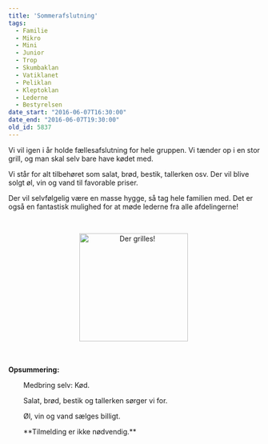 ```yaml
---
title: 'Sommerafslutning'
tags:
  - Familie
  - Mikro
  - Mini
  - Junior
  - Trop
  - Skumbaklan
  - Vatiklanet
  - Peliklan
  - Kleptoklan
  - Lederne
  - Bestyrelsen
date_start: "2016-06-07T16:30:00"
date_end: "2016-06-07T19:30:00"
old_id: 5837
---
```

Vi vil igen i år holde fællesafslutning for hele gruppen. Vi tænder op i en stor grill, og man skal selv bare have kødet med.

Vi står for alt tilbehøret som salat, brød, bestik, tallerken osv. Der vil blive solgt øl, vin og vand til favorable priser.

Der vil selvfølgelig være en masse hygge, så tag hele familien med. Det er også en fantastisk mulighed for at møde lederne fra alle afdelingerne!

&nbsp;

<p align="center"><img src="http://i.imgur.com/SHHMWDh.png" alt="Der grilles!" title="Der grilles!" height="216" width="217" />&nbsp;</p><p align="right">&nbsp;</p>

**Opsummering:**

<p style="padding-left: 30px;">Medbring selv: Kød.</p><p style="padding-left: 30px;">Salat, brød, bestik og tallerken sørger vi for.</p><p style="padding-left: 30px;">Øl, vin og vand sælges billigt.</p><p style="padding-left: 30px;">**Tilmelding er ikke nødvendig.**</p>

&nbsp;

&nbsp;